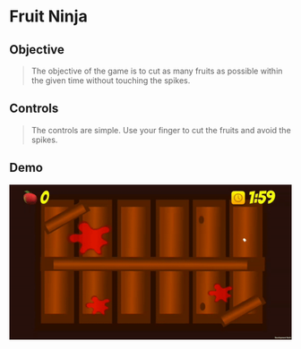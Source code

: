 # Fruit Ninja

## Objective
> The objective of the game is to cut as many fruits as possible within the given time without touching the spikes.

## Controls
> The controls are simple. Use your finger to cut the fruits and avoid the spikes.

## Demo
![Alt text](https://github.com/shivangchopra11/FruitNinja/blob/master/fruitNinja.gif)
